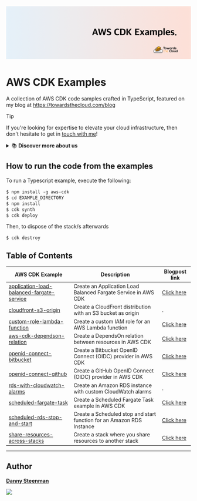 # [![AWS CDK Examples Banner](https://raw.githubusercontent.com/dannysteenman/aws-cdk-examples/main/icons/github-header-image.png)](https://towardsthecloud.com)

# AWS CDK Examples

A collection of AWS CDK code samples crafted in TypeScript, featured on my blog at https://towardsthecloud.com/blog

> [!TIP]
> If you're looking for expertise to elevate your cloud infrastructure, then don't hesitate to get in [touch with me](https://towardsthecloud.com/contact)!
>
> <details><summary>📚 <strong>Discover more about us</strong></summary>
>
> <br/>
>
> Towards the Cloud is a one-person agency with over 9 years of extensive hands-on experience in architecting and building highly scalable distributed systems on AWS Cloud using Infrastructure as Code for startups and enterprises.
>
> *Maximize your development speed by harnessing our expertise in crafting high-performance Cloud infrastructures.*
>
> #### Why Choose Towards the Cloud?
>
> - **Expertise in AWS CDK**: Leverage the full power of AWS Cloud Development Kit (AWS CDK) with our deep expertise. We architect and build infrastructure as code (IaC) solutions that are maintainable, scalable, and fully automated.
> - **Tailored Solutions**: Your business is unique, and so are your cloud needs. We provide personalized consultations and solutions tailored to perfectly align with your project requirements and business goals.
> - **Cost-Effective and Efficient**: Benefit from our streamlined processes and deep AWS knowledge to optimize costs without compromising on performance or security.
> - **One-on-One Attention**: As a one-person agency, Towards the Cloud guarantees you receive dedicated support and expertise directly from an AWS Cloud Engineer. This ensures high-quality deliverables and swift decision-making.<br/>
> - **Seamless CI/CD**: Empower your team to manage infrastructure changes confidently and efficiently through Pull Requests, leveraging the full power of GitHub Actions.
>
> <a href="https://towardsthecloud.com/contact"><img alt="Schedule introduction call" src="https://img.shields.io/badge/schedule%20introduction%20call-success.svg?style=for-the-badge"/></a>
> </details>

## How to run the code from the examples

To run a Typescript example, execute the following:

```
$ npm install -g aws-cdk
$ cd EXAMPLE_DIRECTORY
$ npm install
$ cdk synth
$ cdk deploy
```

Then, to dispose of the stack/s afterwards

```
$ cdk destroy
```

## Table of Contents

| AWS CDK Example                                                                                    | Description                                                           | Blogpost link                                                                                            |
| -------------------------------------------------------------------------------------------------- | --------------------------------------------------------------------- | -------------------------------------------------------------------------------------------------------- |
| [application-load-balanced-fargate-service](./application-load-balanced-fargate-service/README.md) | Create an Application Load Balanced Fargate Service in AWS CDK        | [Click here](https://towardsthecloud.com/aws-cdk-application-load-balanced-fargate-service)              |
| [cloudfront-s3-origin](./cloudfront-s3-origin/README.md)                                           | Create a CloudFront distribution with an S3 bucket as origin          | .                                                                                                        |
| [custom-role-lambda-function](./custom-role-lambda-function/README.md)                             | Create a custom IAM role for an AWS Lambda function                   | [Click here](https://towardsthecloud.com/aws-cdk-custom-role-lambda-function)                            |
| [aws-cdk-dependson-relation](./custom-role-lambda-function/README.md)                              | Create a DependsOn relation between resources in AWS CDK              | [Click here](https://towardsthecloud.com/aws-cdk-dependson-relation)                                     |
| [openid-connect-bitbucket](./openid-connect-bitbucket/README.md)                                   | Create a Bitbucket OpenID Connect (OIDC) provider in AWS CDK          | [Click here](https://towardsthecloud.com/aws-cdk-openid-connect-bitbucket)                               |
| [openid-connect-github](./openid-connect-github/README.md)                                         | Create a GitHub OpenID Connect (OIDC) provider in AWS CDK             | [Click here](https://towardsthecloud.com/aws-cdk-openid-connect-github)                                  |
| [rds-with-cloudwatch-alarms](./rds-with-cloudwatch-alarms/README.md)                               | Create an Amazon RDS instance with custom CloudWatch alarms           | .                                                                                                        |
| [scheduled-fargate-task](./scheduled-fargate-task/README.md)                                       | Create a Scheduled Fargate Task example in AWS CDK                    | [Click here](https://towardsthecloud.com/aws-cdk-scheduled-fargate-task)                                 |
| [scheduled-rds-stop-and-start](./scheduled-rds-stop-and-start/README.md)                           | Create a Scheduled stop and start function for an Amazon RDS Instance | [Click here](https://aws.amazon.com/blogs/database/schedule-amazon-rds-stop-and-start-using-aws-lambda/) |
| [share-resources-across-stacks](./share-resources-across-stacks/README.md)                         | Create a stack where you share resources to another stack             | [Click here](https://towardsthecloud.com/share-resources-across-stacks-aws-cdk)                          |

---

## Author

**[Danny Steenman](https://github.com/dannysteenman)**

<p align="left">
  <a href="https://twitter.com/dannysteenman"><img src="https://img.shields.io/twitter/follow/dannysteenman?label=%40dannysteenman&style=social"></a>
</p>
